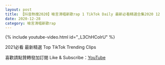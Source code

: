```yaml
---
layout: post
title: 【抖音熱搜2020】喻言清唱新歌rap 1 TikTok Daily 最新必看精選合集2020 12 28
date: 2020-12-28
category: 喻言清唱新歌rap
---
```


{% include youtube-video.html id="_L3ChHColrU" %}

2021必看 最新精選 Top TikTok Trending Clips

喜歡請點贊轉發加訂閱 Like & Subscribe：[YouTube](https://www.youtube.com/channel/UCAoR7VcanIPd04uEq_GIylA/videos)

